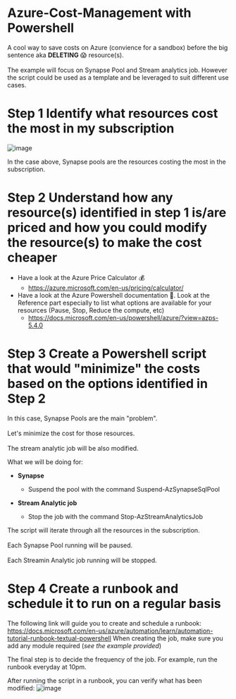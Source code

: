 # Azure-Cost-Management with Powershell
A cool way to save costs on Azure (convience for a sandbox) before the big sentence aka **DELETING** 😱 resource(s).
<br><br>The example will focus on Synapse Pool and Stream analytics job. However the script could be used as a template and be leveraged to suit different use cases.

# Step 1 Identify what resources cost the most in my subscription

![image](https://user-images.githubusercontent.com/49620357/106396964-19647880-63d9-11eb-8794-b62e6be7eb9f.png)

In the case above, Synapse pools are the resources costing the most in the subscription.

# Step 2 Understand how any resource(s) identified in step 1 is/are priced and how you could modify the resource(s) to make the cost cheaper

* Have a look at the Azure Price Calculator 💰
  * https://azure.microsoft.com/en-us/pricing/calculator/
* Have a look at the Azure Powershell documentation 📖. Look at the Reference part especially to list what options are available for your resources (Pause, Stop, Reduce the compute, etc)
  * https://docs.microsoft.com/en-us/powershell/azure/?view=azps-5.4.0
  
# Step 3 Create a Powershell script that would "minimize" the costs based on the options identified in Step 2

In this case, Synapse Pools are the main "problem". 
<br><br>Let's minimize the cost for those resources. 
<br><br>The stream analytic job will be also modified.

What we will be doing for:

* **Synapse**
  * Suspend the pool with the command Suspend-AzSynapseSqlPool

* **Stream Analytic job**
  * Stop the job with the command Stop-AzStreamAnalyticsJob

The script will iterate through all the resources in the subscription. 
<br><br>Each Synapse Pool running will be paused.
<br><br>Each Streamin Analytic job running will be stopped.

# Step 4 Create a runbook and schedule it to run on a regular basis

The following link will guide you to create and schedule a runbook:
https://docs.microsoft.com/en-us/azure/automation/learn/automation-tutorial-runbook-textual-powershell
When creating the job, make sure you add any module required (*see the example provided*)

The final step is to decide the frequency of the job. For example, run the runbook everyday at 10pm.

After running the script in a runbook, you can verify what has been modified:
![image](https://user-images.githubusercontent.com/49620357/106397892-b9240580-63dd-11eb-8a47-18dd5c30d74d.png)
